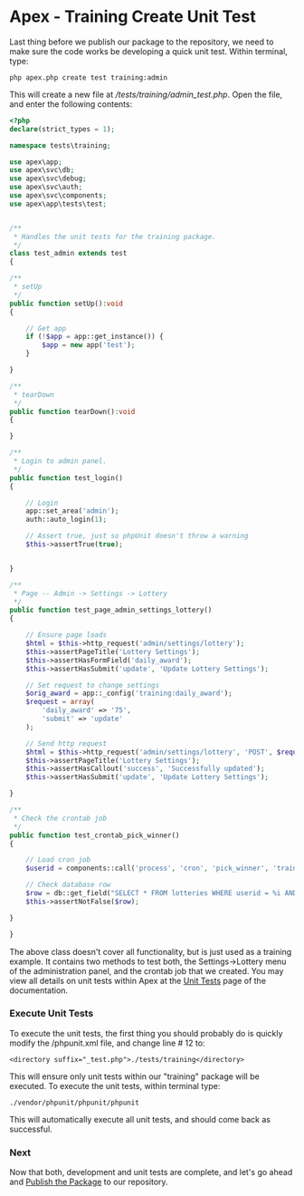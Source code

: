 
# Apex - Training Create Unit Test

Last thing before we publish our package to the repository, we need to make sure the code works be developing a 
quick unit test.  Within terminal, type:

`php apex.php create test training:admin`

This will create a new file at */tests/training/admin_test.php*.  Open the file, and enter the following contents:

~~~php
<?php
declare(strict_types = 1);

namespace tests\training;

use apex\app;
use apex\svc\db;
use apex\svc\debug;
use apex\svc\auth;
use apex\svc\components;
use apex\app\tests\test;


/**
 * Handles the unit tests for the training package.
 */
class test_admin extends test
{

/**
 * setUp
 */
public function setUp():void
{

    // Get app
    if (!$app = app::get_instance()) { 
        $app = new app('test');
    }

}

/**
 * tearDown
 */
public function tearDown():void
{

}

/**
 * Login to admin panel.
 */
public function test_login()
{

    // Login
    app::set_area('admin');
    auth::auto_login(1);

    // Assert true, just so phpUnit doesn't throw a warning
    $this->assertTrue(true);


}

/**
 * Page -- Admin -> Settings -> Lottery
 */
public function test_page_admin_settings_lottery()
{

    // Ensure page loads
    $html = $this->http_request('admin/settings/lottery');
    $this->assertPageTitle('Lottery Settings');
    $this->assertHasFormField('daily_award');
    $this->assertHasSubmit('update', 'Update Lottery Settings');

    // Set request to change settings
    $orig_award = app::_config('training:daily_award');
    $request = array(
        'daily_award' => '75', 
        'submit' => 'update'
    );

    // Send http request
    $html = $this->http_request('admin/settings/lottery', 'POST', $request);
    $this->assertPageTitle('Lottery Settings');
    $this->assertHasCallout('success', 'Successfully updated');
    $this->assertHasSubmit('update', 'Update Lottery Settings');

}

/**
 * Check the crontab job
 */
public function test_crontab_pick_winner()
{

    // Load cron job
    $userid = components::call('process', 'cron', 'pick_winner', 'training');

    // Check database row
    $row = db::get_field("SELECT * FROM lotteries WHERE userid = %i AND DATE(date_added) = DATE(now())", $userid);
    $this->assertNotFalse($row);

}

}

~~~

The above class doesn't cover all functionality, but is just used as a training example.  It contains two methods to test both, 
the Settings->Lottery menu of the administration panel, and the crontab job that we created.  You may view all 
details on unit tests within Apex at the [Unit Tests](../tests.md) page of the documentation.



### Execute Unit Tests

To execute the unit tests, the first thing you should probably do is quickly modify the /phpunit.xml file, and 
change line # 12 to:

~~~
<directory suffix="_test.php">./tests/training</directory>
~~~

This will ensure only unit tests within our "training" package will be executed.  To execute the unit tests, within terminal type:

`./vendor/phpunit/phpunit/phpunit`

This will automatically execute all unit tests, and should come back as successful.


### Next

Now that both, development and unit tests are complete, and let's go ahead 
and [Publish the Package](publish_package.md) to our repository.





